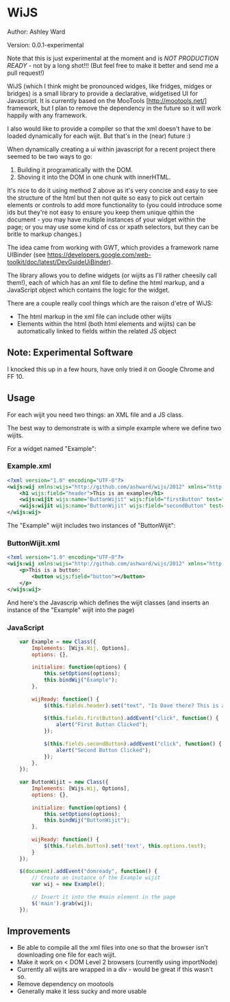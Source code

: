 # WiJS

Author: Ashley Ward

Version: 0.0.1-experimental

Note that this is just experimental at the moment and is *NOT PRODUCTION READY* -
not by a long shot!!! (But feel free to make it better and send me a pull
request!)

WiJS (which I think might be pronounced widges, like fridges, midges or bridges)
is a small library to provide a declarative, widgetised UI for Javascript. It is
currently based on the MooTools [http://mootools.net/] framework, but I plan to
remove the dependency in the future so it will work happily with any framework.

I also would like to provide a compiler so that the xml doesn't have to be
loaded dynamically for each wijit. But that's in the (near) future :)

When dynamically creating a ui within javascript for a recent project there 
seemed to be two ways to go:

1. Building it programatically with the DOM.
2. Shoving it into the DOM in one chunk with innerHTML.

It's nice to do it using method 2 above as it's very concise and easy to see
the structure of the html but then not quite so easy to pick out certain
elements or controls to add more functionality to (you could introduce some ids
but they're not easy to ensure you keep them unique qithin the document - you
may have multiple instances of your widget within the page; or you may use some
kind of css or xpath selectors, but they can be britle to markup changes.)

The idea came from working with GWT, which provides a framework name UIBinder
(see https://developers.google.com/web-toolkit/doc/latest/DevGuideUiBinder).

The library allows you to define widgets (or wijits as I'll rather cheesily call
them!), each of which has an xml file to define the html markup, and a
JavaScript object which contains the logic for the widget.

There are a couple really cool things which are the raison d'etre of WiJS:
* The html markup in the xml file can include other wijits
* Elements within the html (both html elements and wijits) can
  be automatically linked to fields within the related JS object

## Note: Experimental Software

I knocked this up in a few hours, have only tried it on Google Chrome and FF 10.

## Usage
For each wijit you need two things: an XML file and a JS class.

The best way to demonstrate is with a simple example where we define two
wijits.

For a widget named "Example":

### Example.xml
````xml
<?xml version="1.0" encoding="UTF-8"?>
<wijs:wij xmlns:wijs="http://github.com/ashward/wijs/2012" xmlns="http://www.w3.org/1999/xhtml">
	<h1 wijs:field="header">This is an example</h1>
	<wijs:wijit wijs:name="ButtonWijit" wijs:field="firstButton" test="This is a test" />
	<wijs:wijit wijs:name="ButtonWijit" wijs:field="secondButton" test="This is also a test" />
</wijs:wij>
````

The "Example" wijit includes two instances of "ButtonWijit":

### ButtonWijit.xml
````xml
<?xml version="1.0" encoding="UTF-8"?>
<wijs:wij xmlns:wijs="http://github.com/ashward/wijs/2012" xmlns="http://www.w3.org/1999/xhtml">
	<p>This is a button:
		<button wijs:field="button"></button>
	</p>
</wijs:wij>
````

And here's the Javascrip which defines the wijit classes (and inserts an
instance of the "Example" wijit into the page)

### JavaScript
````javascript
	var Example = new Class({
		Implements: [Wijs.Wij, Options],
		options: {},
		
		initialize: function(options) {
			this.setOptions(options);
			this.bindWij("Example");
		},
		
		wijReady: function() {
			$(this.fields.header).set("text", "Is Dave there? This is a dynamic header now, Dave");
			
			$(this.fields.firstButton).addEvent("click", function() {
				alert("First Button Clicked");
			});
			
			$(this.fields.secondButton).addEvent("click", function() {
				alert("Second Button Clicked");
			});
		},
	});
	
	var ButtonWijit = new Class({
		Implements: [Wijs.Wij, Options],
		options: {},
		
		initialize: function(options) {
			this.setOptions(options);
			this.bindWij("ButtonWijit");
		},
		
		wijReady: function() {
			$(this.fields.button).set('text', this.options.test);
		}
	});
	
	$(document).addEvent("domready", function() {
		// Create an instance of the Example wijit
		var wij = new Example();
		
		// Insert it into the #main element in the page
		$('main').grab(wij);
	});
````

## Improvements

* Be able to compile all the xml files into one so that the browser isn't
downloading one file for each wijit.
* Make it work on < DOM Level 2 browsers (currently using importNode)
* Currently all wijits are wrapped in a div - would be great if this wasn't so.
* Remove dependency on mootools
* Generally make it less sucky and more usable
